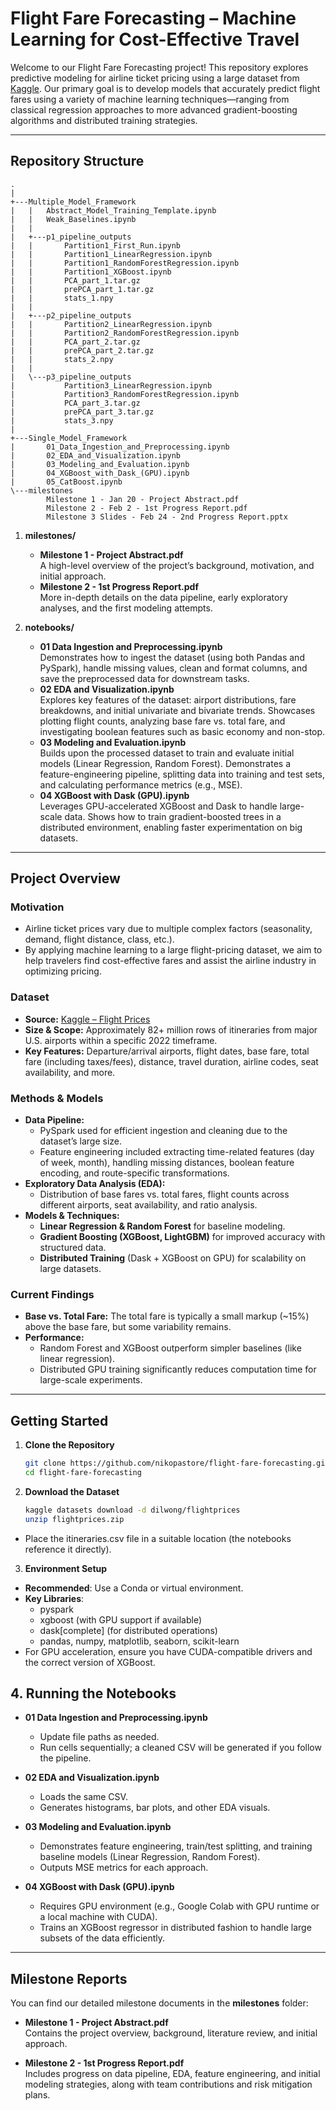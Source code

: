 # Flight Fare Forecasting – Machine Learning for Cost-Effective Travel

Welcome to our Flight Fare Forecasting project! This repository explores predictive modeling for airline ticket pricing using a large dataset from [Kaggle](https://www.kaggle.com/datasets/dilwong/flightprices). Our primary goal is to develop models that accurately predict flight fares using a variety of machine learning techniques—ranging from classical regression approaches to more advanced gradient-boosting algorithms and distributed training strategies.

---

## Repository Structure

```plaintext
.
|
+---Multiple_Model_Framework
|   |   Abstract_Model_Training_Template.ipynb
|   |   Weak_Baselines.ipynb
|   |
|   +---p1_pipeline_outputs
|   |       Partition1_First_Run.ipynb
|   |       Partition1_LinearRegression.ipynb
|   |       Partition1_RandomForestRegression.ipynb
|   |       Partition1_XGBoost.ipynb
|   |       PCA_part_1.tar.gz
|   |       prePCA_part_1.tar.gz
|   |       stats_1.npy
|   |
|   +---p2_pipeline_outputs
|   |       Partition2_LinearRegression.ipynb
|   |       Partition2_RandomForestRegression.ipynb
|   |       PCA_part_2.tar.gz
|   |       prePCA_part_2.tar.gz
|   |       stats_2.npy
|   |
|   \---p3_pipeline_outputs
|           Partition3_LinearRegression.ipynb
|           Partition3_RandomForestRegression.ipynb
|           PCA_part_3.tar.gz
|           prePCA_part_3.tar.gz
|           stats_3.npy
|
+---Single_Model_Framework
|       01_Data_Ingestion_and_Preprocessing.ipynb
|       02_EDA_and_Visualization.ipynb
|       03_Modeling_and_Evaluation.ipynb
|       04_XGBoost_with_Dask_(GPU).ipynb
|       05_CatBoost.ipynb
\---milestones
        Milestone 1 - Jan 20 - Project Abstract.pdf
        Milestone 2 - Feb 2 - 1st Progress Report.pdf
        Milestone 3 Slides - Feb 24 - 2nd Progress Report.pptx

```

1. **milestones/**  
   - **Milestone 1 - Project Abstract.pdf**  
     A high-level overview of the project’s background, motivation, and initial approach.  
   - **Milestone 2 - 1st Progress Report.pdf**  
     More in-depth details on the data pipeline, early exploratory analyses, and the first modeling attempts.  

2. **notebooks/**  
   - **01 Data Ingestion and Preprocessing.ipynb**  
     Demonstrates how to ingest the dataset (using both Pandas and PySpark), handle missing values, clean and format columns, and save the preprocessed data for downstream tasks.  
   - **02 EDA and Visualization.ipynb**  
     Explores key features of the dataset: airport distributions, fare breakdowns, and initial univariate and bivariate trends. Showcases plotting flight counts, analyzing base fare vs. total fare, and investigating boolean features such as basic economy and non-stop.  
   - **03 Modeling and Evaluation.ipynb**  
     Builds upon the processed dataset to train and evaluate initial models (Linear Regression, Random Forest). Demonstrates a feature-engineering pipeline, splitting data into training and test sets, and calculating performance metrics (e.g., MSE).  
   - **04 XGBoost with Dask (GPU).ipynb**  
     Leverages GPU-accelerated XGBoost and Dask to handle large-scale data. Shows how to train gradient-boosted trees in a distributed environment, enabling faster experimentation on big datasets.

---

## Project Overview

### Motivation

- Airline ticket prices vary due to multiple complex factors (seasonality, demand, flight distance, class, etc.).  
- By applying machine learning to a large flight-pricing dataset, we aim to help travelers find cost-effective fares and assist the airline industry in optimizing pricing.

### Dataset

- **Source:** [Kaggle – Flight Prices](https://www.kaggle.com/datasets/dilwong/flightprices)  
- **Size & Scope:** Approximately 82+ million rows of itineraries from major U.S. airports within a specific 2022 timeframe.  
- **Key Features:** Departure/arrival airports, flight dates, base fare, total fare (including taxes/fees), distance, travel duration, airline codes, seat availability, and more.

### Methods & Models

- **Data Pipeline:**  
  - PySpark used for efficient ingestion and cleaning due to the dataset’s large size.  
  - Feature engineering included extracting time-related features (day of week, month), handling missing distances, boolean feature encoding, and route-specific transformations.  
- **Exploratory Data Analysis (EDA):**  
  - Distribution of base fares vs. total fares, flight counts across different airports, seat availability, and ratio analysis.  
- **Models & Techniques:**  
  - **Linear Regression & Random Forest** for baseline modeling.  
  - **Gradient Boosting (XGBoost, LightGBM)** for improved accuracy with structured data.  
  - **Distributed Training** (Dask + XGBoost on GPU) for scalability on large datasets.

### Current Findings

- **Base vs. Total Fare:** The total fare is typically a small markup (~15%) above the base fare, but some variability remains.  
- **Performance:**  
  - Random Forest and XGBoost outperform simpler baselines (like linear regression).  
  - Distributed GPU training significantly reduces computation time for large-scale experiments.

---

## Getting Started

1. **Clone the Repository**

   ```bash
   git clone https://github.com/nikopastore/flight-fare-forecasting.git
   cd flight-fare-forecasting
2. **Download the Dataset**

    ```bash
    kaggle datasets download -d dilwong/flightprices
    unzip flightprices.zip
  - Place the itineraries.csv file in a suitable location (the notebooks reference it directly).

3. **Environment Setup**
  - **Recommended**: Use a Conda or virtual environment.
  - **Key Libraries**:
    - pyspark
    - xgboost (with GPU support if available)
    - dask[complete] (for distributed operations)
    - pandas, numpy, matplotlib, seaborn, scikit-learn
  - For GPU acceleration, ensure you have CUDA-compatible drivers and the correct version of XGBoost.

## 4. Running the Notebooks

- **01 Data Ingestion and Preprocessing.ipynb**  
  - Update file paths as needed.  
  - Run cells sequentially; a cleaned CSV will be generated if you follow the pipeline.

- **02 EDA and Visualization.ipynb**  
  - Loads the same CSV.  
  - Generates histograms, bar plots, and other EDA visuals.

- **03 Modeling and Evaluation.ipynb**  
  - Demonstrates feature engineering, train/test splitting, and training baseline models (Linear Regression, Random Forest).  
  - Outputs MSE metrics for each approach.

- **04 XGBoost with Dask (GPU).ipynb**  
  - Requires GPU environment (e.g., Google Colab with GPU runtime or a local machine with CUDA).  
  - Trains an XGBoost regressor in distributed fashion to handle large subsets of the data efficiently.
 
---

## Milestone Reports

You can find our detailed milestone documents in the **milestones** folder:

- **Milestone 1 - Project Abstract.pdf**  
  Contains the project overview, background, literature review, and initial approach.

- **Milestone 2 - 1st Progress Report.pdf**  
  Includes progress on data pipeline, EDA, feature engineering, and initial modeling strategies, along with team contributions and risk mitigation plans.

